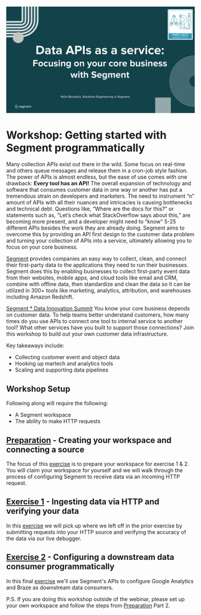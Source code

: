 ![](misc/img/home_slide.svg)

# Workshop: Getting started with Segment programmatically

Many collection APIs exist out there in the wild. Some focus on real-time and others queue messages and release them in a cron-job style fashion. The power of APIs is almost endless, but the ease of use comes with one drawback: __Every tool has an API!__ The overall expansion of technology and software that consumes customer data in one way or another has put a tremendous strain on developers and marketers. The need to instrument “n” amount of APIs with all their nuances and intricacies is causing bottlenecks and technical debt. Questions like, “Where are the docs for this?” or statements such as, “Let’s check what StackOverflow says about this,” are becoming more present, and a developer might need to “know” 5-25 different APIs besides the work they are already doing. Segment aims to overcome this by providing an API first design to the customer data problem and turning your collection of APIs into a service, ultimately allowing you to focus on your core business.

[Segment](http://segment.com) provides companies an easy way to collect, clean, and connect their first-party data to the applications they need to run their businesses. Segment does this by enabling businesses to collect first-party event data from their websites, mobile apps, and cloud tools like email and CRM, combine with offline data, then standardize and clean the data so it can be utilized in 300+ tools like marketing, analytics, attribution, and warehouses including Amazon Redshift.

[Segment * Data Innovation Summit](https://events.segment.com/api-days-paris-2019) You know your core business depends on customer data. To help teams better understand customers, how many times do you use APIs to connect one tool to internal service to another tool? What other services have you built to support those connections? Join this workshop to build out your own customer data infrastructure.

Key takeaways include:

- Collecting customer event and object data
- Hooking up martech and analytics tools
- Scaling and supporting data pipelines


## Workshop Setup
Following along will require the following:

- A Segment workspace 
- The ability to make HTTP requests

## [Preparation](preparation.md/) - Creating your workspace and connecting a source
The focus of this [exercise](preparation.md/) is to prepare your workspace for exercise 1 & 2. You will claim your workspace for yourself and we will walk through the process of configuring Segment to receive data via an incoming HTTP request.

## [Exercise 1](exercise1.md/) - Ingesting data via HTTP and verifying your data
In this [exercise](exercise1.md/) we will pick up where we left off in the prior exercise by submitting requests into your HTTP source and verifying the accuracy of the data via our live debugger.

## [Exercise 2](exercise2.md/) - Configuring a downstream data consumer programmatically
In this final [exercise](exercise2.md/) we'll use Segment's APIs to configure Google Analytics and Braze as downstream data consumers. 

P.S. If you are doing this workshop outside of the webinar, please set up your own workspace and follow the steps from [Preparation](preparation.md/) Part 2.
